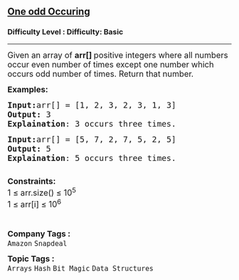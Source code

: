 <h2><a href="https://www.geeksforgeeks.org/problems/find-the-odd-occurence4820/1?page=2&category=Arrays,Sorting,Matrix,Greedy,two-pointer-algorithm,sliding-window,prefix-sum&sortBy=difficulty">One odd Occuring</a></h2><h3>Difficulty Level : Difficulty: Basic</h3><hr><div class="problems_problem_content__Xm_eO"><p><span style="font-size: 18px;">Given an array of <strong>arr[] </strong>positive integers where all numbers occur even number of times except one number which occurs odd number of times. Return that number.</span></p>
<p><span style="font-size: 18px;"><strong>Examples:</strong></span></p>
<pre><span style="font-size: 18px;"><strong>Input:</strong>arr[] = [1, 2, 3, 2, 3, 1, 3]
<strong>Output:</strong> 3
<strong>Explaination</strong>: 3 occurs three times.</span>
</pre>
<pre><span style="font-size: 18px;"><strong>Input:</strong>arr[] = [5, 7, 2, 7, 5, 2, 5]
<strong>Output:</strong> 5
<strong>Explaination</strong>: 5 occurs three times.
</span></pre>
<p><br><span style="font-size: 18px;"><strong>Constraints:</strong><br>1 ≤ arr.size() ≤ 10<sup>5</sup><br>1 ≤ arr[i] ≤ 10<sup>6</sup></span></p>
<p>&nbsp;</p></div><p><span style=font-size:18px><strong>Company Tags : </strong><br><code>Amazon</code>&nbsp;<code>Snapdeal</code>&nbsp;<br><p><span style=font-size:18px><strong>Topic Tags : </strong><br><code>Arrays</code>&nbsp;<code>Hash</code>&nbsp;<code>Bit Magic</code>&nbsp;<code>Data Structures</code>&nbsp;